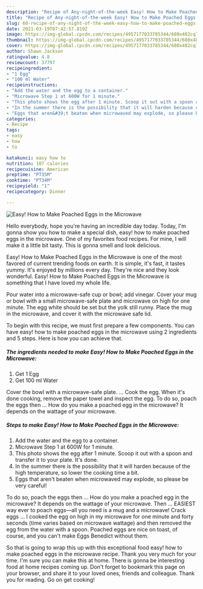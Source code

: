 ```yaml
---
description: "Recipe of Any-night-of-the-week Easy! How to Make Poached Eggs in the Microwave"
title: "Recipe of Any-night-of-the-week Easy! How to Make Poached Eggs in the Microwave"
slug: 60-recipe-of-any-night-of-the-week-easy-how-to-make-poached-eggs-in-the-microwave
date: 2021-03-19T07:42:57.819Z
image: https://img-global.cpcdn.com/recipes/4957177033785344/680x482cq70/easy-how-to-make-poached-eggs-in-the-microwave-recipe-main-photo.jpg
thumbnail: https://img-global.cpcdn.com/recipes/4957177033785344/680x482cq70/easy-how-to-make-poached-eggs-in-the-microwave-recipe-main-photo.jpg
cover: https://img-global.cpcdn.com/recipes/4957177033785344/680x482cq70/easy-how-to-make-poached-eggs-in-the-microwave-recipe-main-photo.jpg
author: Shawn Jackson
ratingvalue: 4.8
reviewcount: 37797
recipeingredient:
- "1 Egg"
- "100 ml Water"
recipeinstructions:
- "Add the water and the egg to a container."
- "Microwave Step 1 at 600W for 1 minute."
- "This photo shows the egg after 1 minute. Scoop it out with a spoon and transfer it to your plate. It&#39;s done."
- "In the summer there is the possibility that it will harden because of the high temperature, so lower the cooking time a bit."
- "Eggs that aren&#39;t beaten when microwaved may explode, so please be very careful!"
categories:
- Recipe
tags:
- easy
- how
- to

katakunci: easy how to 
nutrition: 107 calories
recipecuisine: American
preptime: "PT35M"
cooktime: "PT34M"
recipeyield: "1"
recipecategory: Dinner

---
```



![Easy! How to Make Poached Eggs in the Microwave](https://img-global.cpcdn.com/recipes/4957177033785344/680x482cq70/easy-how-to-make-poached-eggs-in-the-microwave-recipe-main-photo.jpg)

Hello everybody, hope you're having an incredible day today. Today, I'm gonna show you how to make a special dish, easy! how to make poached eggs in the microwave. One of my favorites food recipes. For mine, I will make it a little bit tasty. This is gonna smell and look delicious.

Easy! How to Make Poached Eggs in the Microwave is one of the most favored of current trending foods on earth. It is simple, it's fast, it tastes yummy. It's enjoyed by millions every day. They're nice and they look wonderful. Easy! How to Make Poached Eggs in the Microwave is something that I have loved my whole life.

Pour water into a microwave-safe cup or bowl; add vinegar. Cover your mug or bowl with a small microwave-safe plate and microwave on high for one minute. The egg white should be set but the yolk still runny. Place the mug in the microwave, and cover it with the microwave safe lid.


To begin with this recipe, we must first prepare a few components. You can have easy! how to make poached eggs in the microwave using 2 ingredients and 5 steps. Here is how you can achieve that.

<!--inarticleads1-->

##### The ingredients needed to make Easy! How to Make Poached Eggs in the Microwave:

1. Get 1 Egg
1. Get 100 ml Water


Cover the bowl with a microwave-safe plate. … Cook the egg. When it&#39;s done cooking, remove the paper towel and inspect the egg. To do so, poach the eggs then … How do you make a poached egg in the microwave? It depends on the wattage of your microwave. 

<!--inarticleads2-->

##### Steps to make Easy! How to Make Poached Eggs in the Microwave:

1. Add the water and the egg to a container.
1. Microwave Step 1 at 600W for 1 minute.
1. This photo shows the egg after 1 minute. Scoop it out with a spoon and transfer it to your plate. It&#39;s done.
1. In the summer there is the possibility that it will harden because of the high temperature, so lower the cooking time a bit.
1. Eggs that aren&#39;t beaten when microwaved may explode, so please be very careful!


To do so, poach the eggs then … How do you make a poached egg in the microwave? It depends on the wattage of your microwave. Then … EASIEST way ever to poach eggs—all you need is a mug and a microwave! Crack eggs … I cooked the egg on high in my microwave for one minute and forty seconds (time varies based on microwave wattage) and then removed the egg from the water with a spoon. Poached eggs are nice on toast, of course, and you can&#39;t make Eggs Benedict without them. 

So that is going to wrap this up with this exceptional food easy! how to make poached eggs in the microwave recipe. Thank you very much for your time. I'm sure you can make this at home. There is gonna be interesting food at home recipes coming up. Don't forget to bookmark this page on your browser, and share it to your loved ones, friends and colleague. Thank you for reading. Go on get cooking!
